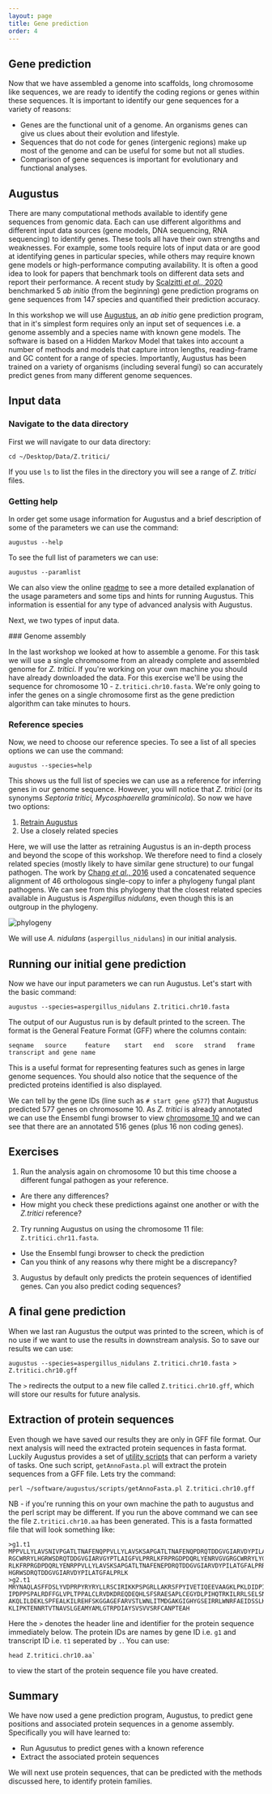 ```yaml
---
layout: page
title: Gene prediction
order: 4
---
```


## Gene prediction

Now that we have assembled a genome into scaffolds, long chromosome like sequences, we are ready to identify the coding regions or genes within these sequences. It is important to identify our gene sequences for a variety of reasons:

* Genes are the functional unit of a genome. An organisms genes can give us clues about their evolution and lifestyle.
* Sequences that do not code for genes (intergenic regions) make up most of the genome and can be useful for some but not all studies.
* Comparison of gene sequences is important for evolutionary and functional analyses.

## Augustus

There are many computational methods available to identify gene sequences from genomic data. Each can use different algorithms and different input data sources (gene models, DNA sequencing, RNA sequencing) to identify genes. These tools all have their own strengths and weaknesses. For example, some tools require lots of input data or are good at identifying genes in particular species, while others may require known gene models or high-performance computing availability. It is often a good idea to look for papers that benchmark tools on different data sets and report their performance. A recent study by [Scalzitti *et al*., 2020](https://bmcgenomics.biomedcentral.com/articles/10.1186/s12864-020-6707-9) benchmarked 5 *ab initio* (from the beginning) gene prediction programs on gene sequences from 147 species and quantified their prediction accuracy.

In this workshop we will use [Augustus](https://academic.oup.com/bioinformatics/article/19/suppl_2/ii215/180603), an *ab initio* gene prediction program, that in it's simplest form requires only an input set of sequences i.e. a genome assembly and a species name with known gene models. The software is based on a Hidden Markov Model that takes into account a number of methods and models that capture intron lengths, reading-frame and GC content for a range of species. Importantly, Augustus has been trained on a variety of organisms (including several fungi) so can accurately predict genes from many different genome sequences.

## Input data

### Navigate to the data directory

First we will navigate to our data directory:

```
cd ~/Desktop/Data/Z.tritici/
```

If you use `ls` to list the files in the directory you will see a range of *Z. tritici* files.

### Getting help

In order get some usage information for Augustus and a brief description of some of the parameters we can use the command:

```
augustus --help
```

To see the full list of parameters we can use:

```
augustus --paramlist
```

We can also view the online [readme](https://github.com/Gaius-Augustus/Augustus/blob/master/docs/RUNNING-AUGUSTUS.md) to see a more detailed explanation of the usage parameters and some tips and hints for running Augustus. This information is essential for any type of advanced analysis with Augustus.

Next, we two types of input data.

### Genome assembly

In the last workshop we looked at how to assemble a genome. For this task we will use a single chromosome from an already complete and assembled genome for *Z. tritici*. If you're working on your own machine you should have already downloaded the data. For this exercise we'll be using the sequence for chromosome 10 - `Z.tritici.chr10.fasta`.  We're only going to infer the genes on a single chromosome first as the gene prediction algorithm can take minutes to hours.

### Reference species

Now, we need to choose our reference species. To see a list of all species options we can use the command:

```
augustus --species=help
```

This shows us the full list of species we can use as a reference for inferring genes in our genome sequence. However, you will notice that *Z. tritici* (or its synonyms *Septoria tritici, Mycosphaerella graminicola*). So now we have two options:

1. [Retrain Augustus](https://github.com/Gaius-Augustus/Augustus/blob/master/docs/RUNNING-AUGUSTUS.md#retraining-augustus)  
2. Use a closely related species

Here, we will use the latter as retraining Augustus is an in-depth process and beyond the scope of this workshop. We therefore need to find a closely related species (mostly likely to have similar gene structure) to our fungal pathogen. The work by [Chang *et al*., 2016](https://journals.plos.org/plosgenetics/article?id=10.1371/journal.pgen.1005904) used a concatenated sequence alignment of 46 orthologous single-copy to infer a phylogeny fungal plant pathogens. We can see from this phylogeny that the closest related species available in Augustus is *Aspergillus nidulans*, even though this is an outgroup in the phylogeny.

![phylogeny](/images/fungal_phylogeny.png)

We will use *A. nidulans* (`aspergillus_nidulans`) in our initial analysis.

## Running our initial gene prediction

Now we have our input parameters we can run Augustus. Let's start with the basic command:

```
augustus --species=aspergillus_nidulans Z.tritici.chr10.fasta
```

The output of our Augustus run is by default printed to the screen. The format is the General Feature Format (GFF) where the columns contain:

```
seqname   source     feature    start   end   score   strand   frame    transcript and gene name
```

This is a useful format for representing features such as genes in large genome sequences. You should also notice that the sequence of the predicted proteins identified is also displayed.

We can tell by the gene IDs (line such as `# start gene g577`) that Augustus predicted 577 genes on chromosome 10. As *Z. tritici* is already annotated we can use the Ensembl fungi browser to view [chromosome 10](http://fungi.ensembl.org/Zymoseptoria_tritici/Location/Chromosome?r=10) and we can see that there are an annotated 516 genes (plus 16 non coding genes).

## Exercises

1. Run the analysis again on chromosome 10 but this time choose a different fungal pathogen as your reference.
  * Are there any differences?
  * How might you check these predictions against one another or with the *Z.tritici* reference?
2. Try running Augustus on using the chromosome 11 file: `Z.tritici.chr11.fasta`.
  * Use the Ensembl fungi browser to check the prediction
  * Can you think of any reasons why there might be a discrepancy?
3. Augustus by default only predicts the protein sequences of identified genes. Can you also predict coding sequences?

## A final gene prediction

When we last ran Augustus the output was printed to the screen, which is of no use if we want to use the results in downstream analysis. So to save our results we can use:

```
augustus --species=aspergillus_nidulans Z.tritici.chr10.fasta > Z.tritici.chr10.gff
```

The `>` redirects the output to a new file called `Z.tritici.chr10.gff`, which will store our results for future analysis.

## Extraction of protein sequences

Even though we have saved our results they are only in GFF file format. Our next analysis will need the extracted protein sequences in fasta format. Luckily Augustus provides a set of [utility scripts](https://github.com/Gaius-Augustus/Augustus/tree/master/scripts) that can perform a variety of tasks. One such script, `getAnnoFasta.pl` will extract the protein sequences from a GFF file. Lets try the command:

```
perl ~/software/augustus/scripts/getAnnoFasta.pl Z.tritici.chr10.gff
```

NB - if you're running this on your own machine the path to augustus and the perl script may be different. If you run the above command we can see the file `Z.tritici.chr10.aa` has been generated. This is a fasta formatted file that will look something like:

```
>g1.t1
MPPVLLYLAVSNIVPGATLTNAFENQPPVLLYLAVSKSAPGATLTNAFENQPDRQTDDGVGIARVDYPILATGFALPRRLKYRPRGDPDQRLREHWVGVG
RGCWRRYLHGRWSDRQTDDGVGIARVGYPTLAIGFVLPRRLKFRPRGDPDQRLYENRVGVGRGCWRRYLYGRWSDRQTDDGVGIARVGYPTLAIGFVLPR
RLKFRPRGDPDQRLYENRPPVLLYLAVSKSAPGATLTNAFENEPDRQTDDGVGIARVDYPILATGFALPRRLKYRPRGDPDQRLREHRVGVGRGCWRRYL
HGRWSDRQTDDGVGIARVDYPILATGFALPRLK
>g2.t1
MRYNAQLASFFDSLYVDPRPYRYRYLLRSCIRIKKPSPGRLLAKRSFPYIVETIQEEVAAGKLPKLDIDPIPFGYESDFNPPKRRRKEYASPSPRAVALD
IPDPPSPALRDFFGLVPLTPPALCLRVDKDREQDEQHLSFSRAESAPLCEGYDLPIHQTRKILRRLSELSNSFLIVKYRRDFKEKQERAMGVIRDRCGYN
AKQLILDEKLSPFEALKILREHFSKGGAGEFARVSTLWNLITMDGAKGIGHYGSEIRRLWNRFAEIDSSLKIPEPHAVQKFIAGLPESFEPFVTSFNQNN
KLIPKTENNRTVTNAVSLGEAMYAMLGTRPDIAYSVSVVSRFCANPTEAH
```

Here the `>` denotes the header line and identifier for the protein sequence immediately below. The protein IDs are names by gene ID i.e. `g1` and transcript ID i.e. `t1` seperated by `.`. You can use:

```
head Z.tritici.chr10.aa`
```

to view the start of the protein sequence file you have created.

## Summary

We have now used a gene prediction program, Augustus, to predict gene positions and associated protein sequences in a genome assembly. Specifically you will have learned to:

* Run Agusutus to predict genes with a known reference
* Extract the associated protein sequences

We will next use protein sequences, that can be predicted with the methods discussed here, to identify protein families.
